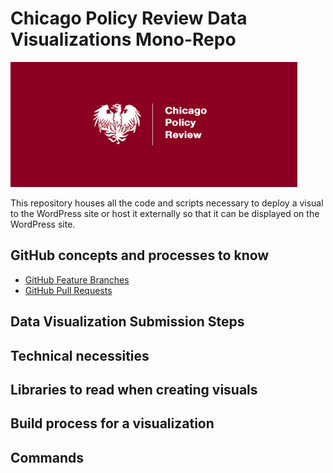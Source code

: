 # Chicago Policy Review Data Visualizations Mono-Repo
<img src="./misc/logo.jpg" height="200" title="Chicago Policy Review Logo" alt="Chicago Policy Review Logo"/>

This repository houses all the code and scripts necessary to deploy a visual to the WordPress site or host it externally so that it can be displayed on the WordPress site.

## GitHub concepts and processes to know
- [GitHub Feature Branches](https://www.atlassian.com/git/tutorials/comparing-workflows/feature-branch-workflow)
- [GitHub Pull Requests](https://www.atlassian.com/git/tutorials/making-a-pull-request)

## Data Visualization Submission Steps


## Technical necessities


## Libraries to read when creating visuals


## Build process for a visualization


## Commands

